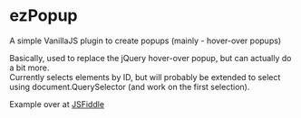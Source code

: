 # ezPopup
A simple VanillaJS plugin to create popups (mainly - hover-over popups)

Basically, used to replace the jQuery hover-over popup, but can actually do a bit more.  
Currently selects elements by ID, but will probably be extended to select using document.QuerySelector (and work on the first selection).

Example over at [JSFiddle](https://jsfiddle.net/s3e6xy4c/)
